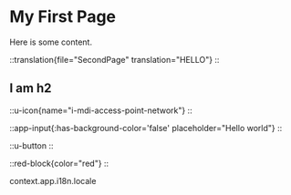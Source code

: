 # My First Page

Here is some content.

::translation{file="SecondPage" translation="HELLO"}
::

## I am h2

::u-icon{name="i-mdi-access-point-network"}
::

::app-input{:has-background-color='false' placeholder="Hello world"}
::

::u-button
::

::red-block{color="red"}
::

context.app.i18n.locale
